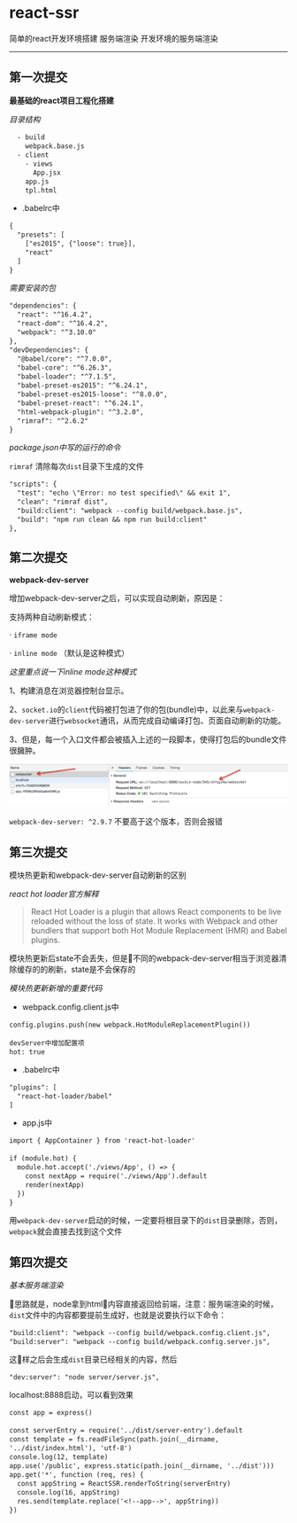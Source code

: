 # react-ssr
简单的react开发环境搭建 服务端渲染 开发环境的服务端渲染

---
## 第一次提交
**最基础的react项目工程化搭建**

*目录结构*

```
  - build
    webpack.base.js
  - client
    - views
      App.jsx
    app.js
    tpl.html
```
- .babelrc中
```
{
  "presets": [
    ["es2015", {"loose": true}],
    "react"
  ]
}
```

*需要安装的包*

```
"dependencies": {
  "react": "^16.4.2",
  "react-dom": "^16.4.2",
  "webpack": "^3.10.0"
},
"devDependencies": {
  "@babel/core": "^7.0.0",
  "babel-core": "^6.26.3",
  "babel-loader": "^7.1.5",
  "babel-preset-es2015": "^6.24.1",
  "babel-preset-es2015-loose": "^8.0.0",
  "babel-preset-react": "^6.24.1",
  "html-webpack-plugin": "^3.2.0",
  "rimraf": "^2.6.2"
}
```

*package.json中写的运行的命令*

`rimraf` 清除每次`dist`目录下生成的文件


```
"scripts": {
  "test": "echo \"Error: no test specified\" && exit 1",
  "clean": "rimraf dist",
  "build:client": "webpack --config build/webpack.base.js",
  "build": "npm run clean && npm run build:client"
},
```

## 第二次提交

**webpack-dev-server**

增加webpack-dev-server之后，可以实现自动刷新，原因是：

支持两种自动刷新模式：

· `iframe mode`

· `inline mode` （默认是这种模式）

*这里重点说一下inline mode这种模式*

1、构建消息在浏览器控制台显示。

2、`socket.io`的`client`代码被打包进了你的包(bundle)中，以此来与`webpack-dev-server`进行`websocket`通讯，从而完成自动编译打包、页面自动刷新的功能。

3、但是，每一个入口文件都会被插入上述的一段脚本，使得打包后的bundle文件很臃肿。

![websocket](./doc-pic/websocket.jpg "webpack-dev-server 相关websocket截图")

`webpack-dev-server: ^2.9.7` 不要高于这个版本，否则会报错

## 第三次提交

模块热更新和webpack-dev-server自动刷新的区别

*react hot loader官方解释*

>React Hot Loader is a plugin that allows React components to be live reloaded without the loss of state. It works with Webpack and other bundlers that support both Hot Module Replacement (HMR) and Babel plugins.

模块热更新后state不会丢失，但是不同的webpack-dev-server相当于浏览器清除缓存的的刷新，state是不会保存的

*模块热更新新增的重要代码*

- webpack.config.client.js中
```
config.plugins.push(new webpack.HotModuleReplacementPlugin())

devServer中增加配置项
hot: true
```
- .babelrc中
```
"plugins": [
  "react-hot-loader/babel"
]
```
- app.js中
```
import { AppContainer } from 'react-hot-loader'

if (module.hot) {
  module.hot.accept('./views/App', () => {
    const nextApp = require('./views/App').default
    render(nextApp)
  })
}
```

用`webpack-dev-server`启动的时候，一定要将根目录下的`dist`目录删除，否则，`webpack`就会直接去找到这个文件

## 第四次提交

*基本服务端渲染*

思路就是，node拿到html内容直接返回给前端，注意：服务端渲染的时候，`dist`文件中的内容都要提前生成好，也就是说要执行以下命令：

```
"build:client": "webpack --config build/webpack.config.client.js",
"build:server": "webpack --config build/webpack.config.server.js",
```
这样之后会生成`dist`目录已经相关的内容，然后

```
"dev:server": "node server/server.js",
```

localhost:8888启动，可以看到效果

```
const app = express()

const serverEntry = require('../dist/server-entry').default
const template = fs.readFileSync(path.join(__dirname, '../dist/index.html'), 'utf-8')
console.log(12, template)
app.use('/public', express.static(path.join(__dirname, '../dist')))
app.get('*', function (req, res) {
  const appString = ReactSSR.renderToString(serverEntry)
  console.log(16, appString)
  res.send(template.replace('<!--app-->', appString))
})
```